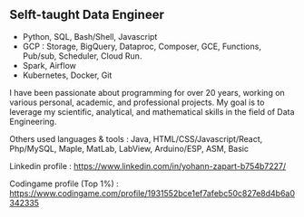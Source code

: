 ## Selft-taught Data Engineer

* Python, SQL, Bash/Shell, Javascript
* GCP : Storage, BigQuery, Dataproc, Composer, GCE, Functions, Pub/sub, Scheduler, Cloud Run.
* Spark, Airflow
* Kubernetes, Docker, Git

I have been passionate about programming for over 20 years, working on various personal, academic, and professional projects. My goal is to leverage my scientific, analytical, and mathematical skills in the field of Data Engineering.


Others used languages & tools : Java, HTML/CSS/Javascript/React, Php/MySQL, Maple, MatLab, LabView, Arduino/ESP, ASM, Basic


Linkedin profile : https://www.linkedin.com/in/yohann-zapart-b754b7227/

Codingame profile (Top 1%) : https://www.codingame.com/profile/1931552bce1ef7afebc50c827e8d4b6a0342335
<!--
**yzpt/yzpt** is a ✨ _special_ ✨ repository because its `README.md` (this file) appears on your GitHub profile.

Here are some ideas to get you started:

- 🔭 I’m currently working on ...
- 🌱 I’m currently learning ...
- 👯 I’m looking to collaborate on ...
- 🤔 I’m looking for help with ...
- 💬 Ask me about ...
- 📫 How to reach me: ...
- 😄 Pronouns: ...
- ⚡ Fun fact: ...
-->
